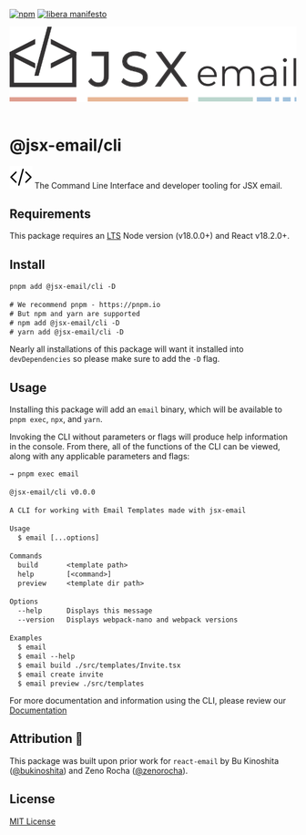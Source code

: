 [npm]: https://img.shields.io/npm/v/@jsx-email/cli
[npm-url]: https://www.npmjs.com/package/@jsx-email/cli

[![npm][npm]][npm-url]
[![libera manifesto](https://img.shields.io/badge/libera-manifesto-lightgrey.svg)](https://liberamanifesto.com)

<div align="center">
	<img src="https://raw.githubusercontent.com/shellscape/jsx-email/main/assets/npm-header.svg" alt="JSX email"><br/><br/>
</div>

# @jsx-email/cli

![jsx-email](../../assets/brackets.svg) The Command Line Interface and developer tooling for JSX email.

## Requirements

This package requires an [LTS](https://github.com/nodejs/Release) Node version (v18.0.0+) and React v18.2.0+.

## Install

```shell
pnpm add @jsx-email/cli -D

# We recommend pnpm - https://pnpm.io
# But npm and yarn are supported
# npm add @jsx-email/cli -D
# yarn add @jsx-email/cli -D
```

Nearly all installations of this package will want it installed into `devDependencies` so please make sure to add the `-D` flag.

## Usage

Installing this package will add an `email` binary, which will be available to `pnpm exec`, `npx`, and `yarn`.

Invoking the CLI without parameters or flags will produce help information in the console. From there, all of the functions of the CLI can be viewed, along with any applicable parameters and flags:

```console
→ pnpm exec email

@jsx-email/cli v0.0.0

A CLI for working with Email Templates made with jsx-email

Usage
  $ email [...options]

Commands
  build       <template path>
  help        [<command>]
  preview     <template dir path>

Options
  --help      Displays this message
  --version   Displays webpack-nano and webpack versions

Examples
  $ email
  $ email --help
  $ email build ./src/templates/Invite.tsx
  $ email create invite
  $ email preview ./src/templates
```

For more documentation and information using the CLI, please review our [Documentation](https://jsx.email/docs/cli)


## Attribution 🧡

This package was built upon prior work for `react-email` by Bu Kinoshita ([@bukinoshita](https://twitter.com/bukinoshita)) and Zeno Rocha ([@zenorocha](https://twitter.com/zenorocha)).

## License

[MIT License](./LICENSE.md)
